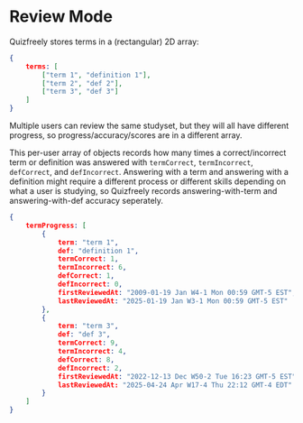 # Review Mode

Quizfreely stores terms in a (rectangular) 2D array:
```json
{
    terms: [
        ["term 1", "definition 1"],
        ["term 2", "def 2"],
        ["term 3", "def 3"]
    ]
}
```

Multiple users can review the same studyset, but they will all have different progress, so progress/accuracy/scores are in a different array. 

This per-user array of objects records how many times a correct/incorrect term or definition was answered with `termCorrect`, `termIncorrect`, `defCorrect`, and `defIncorrect`. Answering with a term and answering with a definition might require a different process or different skills depending on what a user is studying, so Quizfreely records answering-with-term and answering-with-def accuracy seperately.
```json
{
    termProgress: [
        {
            term: "term 1",
            def: "definition 1",
            termCorrect: 1,
            termIncorrect: 6,
            defCorrect: 1,
            defIncorrect: 0,
            firstReviewedAt: "2009-01-19 Jan W4-1 Mon 00:59 GMT-5 EST",
            lastReviewedAt: "2025-01-19 Jan W3-1 Mon 00:59 GMT-5 EST"
        },
        {
            term: "term 3",
            def: "def 3",
            termCorrect: 9,
            termIncorrect: 4,
            defCorrect: 8,
            defIncorrect: 2,
            firstReviewedAt: "2022-12-13 Dec W50-2 Tue 16:23 GMT-5 EST"
            lastReviewedAt: "2025-04-24 Apr W17-4 Thu 22:12 GMT-4 EDT"
        }
    ]
}
```
